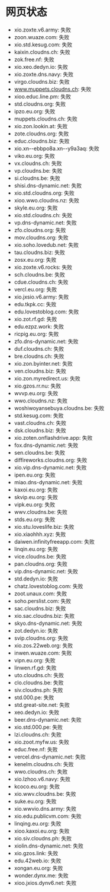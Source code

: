 # 网页状态
- xio.zoxte.v6.army: 失败
- zoon.wuaze.com: 失败
- xio.std.kesug.com: 失败
- kaixin.cloudns.ch: 失败
- zok.free.nf: 失败
- xio.xeo.dedyn.io: 失败
- xio.zoxte.dns.navy: 失败
- virgo.cloudns.biz: 失败
- www.muppets.cloudns.ch: 失败
- xioo.educ.line.pm: 失败
- std.cloudns.org: 失败
- ipzo.eu.org: 失败
- muppets.cloudns.ch: 失败
- xio.zon.lookin.at: 失败
- zote.cloudns.org: 失败
- educ.cloudns.biz: 失败
- xio.xn--ebbpo8a.xn--y9a3aq: 失败
- viko.eu.org: 失败
- vx.cloudns.ch: 失败
- vp.cloudns.be: 失败
- si.cloudns.be: 失败
- shisi.dns-dynamic.net: 失败
- xio.std.cloudns.org: 失败
- xioo.wwo.cloudns.nz: 失败
- skyle.eu.org: 失败
- xio.std.cloudns.ch: 失败
- vp.dns-dynamic.net: 失败
- zfo.cloudns.org: 失败
- mov.cloudns.org: 失败
- xio.soho.lovedub.net: 失败
- tau.cloudns.biz: 失败
- zosx.eu.org: 失败
- xio.zoxte.v6.rocks: 失败
- sch.cloudns.be: 失败
- cdue.cloudns.ch: 失败
- vercl.eu.org: 失败
- xio.jxsio.v6.army: 失败
- edu.tkpk.cc: 失败
- edu.lovestoblog.com: 失败
- xio.zot.rf.gd: 失败
- edu.ezpz.work: 失败
- ricpig.eu.org: 失败
- zfo.dns-dynamic.net: 失败
- duf.cloudns.ch: 失败
- bre.cloudns.ch: 失败
- xio.zon.byinter.net: 失败
- ven.cloudns.biz: 失败
- xio.zon.myredirect.us: 失败
- xio.gzos.rr.nu: 失败
- wvvp.eu.org: 失败
- wwo.cloudns.nz: 失败
- woshiwoyansebuya.cloudns.be: 失败
- std.kesug.com: 失败
- vast.cloudns.ch: 失败
- dsk.cloudns.biz: 失败
- xio.zoten.onflashdrive.app: 失败
- fox.dns-dynamic.net: 失败
- sen.cloudns.be: 失败
- diffireworks.cloudns.org: 失败
- xio.vip.dns-dynamic.net: 失败
- ipen.eu.org: 失败
- miao.dns-dynamic.net: 失败
- kaxoi.eu.org: 失败
- skvip.eu.org: 失败
- vipk.eu.org: 失败
- wwv.cloudns.be: 失败
- stds.eu.org: 失败
- xio.stu.loveslife.biz: 失败
- xio.xiaohhh.xyz: 失败
- daiwen.infinityfreeapp.com: 失败
- linqin.eu.org: 失败
- vice.cloudns.be: 失败
- pan.cloudns.org: 失败
- vip.dns-dynamic.net: 失败
- std.dedyn.io: 失败
- chatz.lovestoblog.com: 失败
- zoot.unaux.com: 失败
- soho.perslist.com: 失败
- sac.cloudns.biz: 失败
- xio.sac.cloudns.biz: 失败
- skyo.dns-dynamic.net: 失败
- zot.dedyn.io: 失败
- svip.cloudns.org: 失败
- xio.zos.22web.org: 失败
- inwen.wuaze.com: 失败
- vipn.eu.org: 失败
- linwen.rf.gd: 失败
- uto.cloudns.ch: 失败
- clo.cloudns.be: 失败
- siv.cloudns.ph: 失败
- std.000.pe: 失败
- std.great-site.net: 失败
- xeo.dedyn.io: 失败
- beer.dns-dynamic.net: 失败
- xio.std.000.pe: 失败
- lzi.cloudns.ch: 失败
- xio.zoot.myfw.us: 失败
- educ.free.nf: 失败
- vercel.dns-dynamic.net: 失败
- kenelm.cloudns.ch: 失败
- wwo.cloudns.ch: 失败
- xio.lzhoo.v6.navy: 失败
- kcoco.eu.org: 失败
- xio.wwv.cloudns.be: 失败
- suke.eu.org: 失败
- xio.wwvio.dns.army: 失败
- xio.edu.publicvm.com: 失败
- linqing.eu.org: 失败
- xioo.kaxoi.eu.org: 失败
- xio.siv.cloudns.ph: 失败
- xiolin.dns-dynamic.net: 失败
- xio.gzos.link: 失败
- edu.42web.io: 失败
- xongan.eu.org: 失败
- wonder.dynx.me: 失败
- xioo.jxios.dynv6.net: 失败

